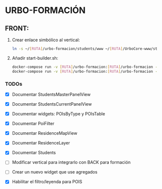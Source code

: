 <h1>URBO-FORMACIÓN</H1>

<h2>FRONT: </h2>

1. Crear enlace simbólico al vertical:

    ```bash
    ln -s ~/[RUTA]/urbo-formacion/students/www ~/[RUTA]/UrboCore-www/students
    ```

2. Añadir start-builder.sh:

    ```bash
    docker-compose run -v [RUTA]/urbo-formacion:[RUTA]/urbo-formacion -v [RUTA] -p 8085:80 --rm www > /dev/null &
    docker-compose run -v [RUTA]/urbo-formacion:[RUTA]/urbo-formacion -v --rm www_builder
    ```
<h3> TODOs </h3>

* [X] Documentar StudentsMasterPanelView
* [X] Documentar StudentsCurrentPanelView
* [X] Documentar widgets: POIsByType y POIsTable
* [X] Documentar PoiFilter
* [X] Documentar ResidenceMapView
* [X] Documentar ResidenceLayer
* [X] Documentar Students
* [ ] Modificar vertical para integrarlo con BACK para formación
* [ ] Crear un nuevo widget que use agregados
* [X] Habilitar el filtro/leyenda para POIS










